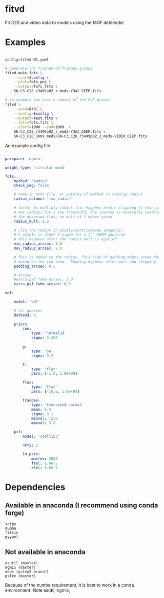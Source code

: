 # fitvd
Fit DES and video data to models using the MOF deblender

Examples
=========

```bash

config=fitvd-01.yaml

# generate the friends-of-friends groups
fitvd-make-fofs \
    --conf=$config \
    --plot=fofs.png \
    --output=fofs.fits \
    SN-C3_C28_r3499p02_r_meds-Y3A2_DEEP.fits

# An example run over a subset of the FoF groups
fitvd \
    --seed=8431 \
    --config=$config \
    --output=test.fits \
    --fofs=fofs.fits \
    --start=1000 --end=1009  \
    SN-C3_C28_r3499p02_r_meds-Y3A2_DEEP.fits \
    SN-C3_C28_JHKs_meds/SN-C3_C28_r3499p02_J_meds-VIDEO_DEEP.fits
```

An example config file
```yaml

parspace: 'ngmix'

weight_type: 'circular-mask'

fofs:
    method: 'radius'
    check_seg: false

    # name in meds file, or catalog if method is catalog_radius
    radius_column: "iso_radius"

    # factor to multiply radius this happens before clipping to [min_radius,
    # max_radius] for a low threshold, the isoarea is basically covering all
    # the observed flux, so mult of 1 makes sense
    radius_mult: 1.0

    # clip the radius in pixels=sqrt(isoarea_image/pi)
    # 5 pixels is about 3 sigma for a 1'' FWHM gaussian
    # this happens after the radius_mult is applied
    min_radius_arcsec: 1.0
    max_radius_arcsec: 2.0

    # This is added to the radius. This kind of padding makes sense for radii
    # based on the iso area.  Padding happens after mult and clipping
    padding_arcsec: 0.5

    # arcsec
    #extra_psf_fwhm_arcsec: 1.0
    extra_psf_fwhm_arcsec: 0.0

mof:

    model: 'bdf'

    # for guesses
    detband: 0
   
    priors:
        cen:
            type: 'normal2d'
            sigma: 0.263

        g:
            type: 'ba'
            sigma: 0.2

        T:
            type: 'flat'
            pars: [-1.0, 1.0e+09]

        flux:
            type: 'flat'
            pars: [-10.0, 1.0e+09]

        fracdev:
            type: 'truncated-normal'
            mean: 0.5
            sigma: 0.1
            minval: -2.0
            maxval: 3.0

    psf:
        model: 'coellip3'

        ntry: 2

        lm_pars:
            maxfev: 2000
            ftol: 1.0e-5
            xtol: 1.0e-5
```

Dependencies
============

Available in anaconda (I recommend using conda forge)
-----------------------------------------------------

```
scipy
numba
fitsio
pyyaml
```

Not available in anaconda 
-----------------------------------------------------

```
esutil (master)
ngmix (master)
meds (psfex2 branch)
psfex (master)
```

Because of the numba requirement, it is best to work in a conda environment.
Note esutil, ngmix,
